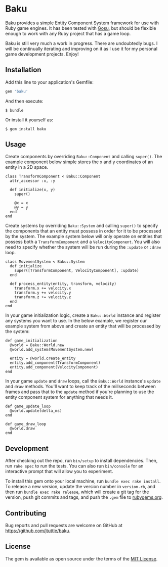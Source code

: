 # Baku

Baku provides a simple Entity Component System framework for use with Ruby game
engines. It has been tested with [Gosu](https://www.libgosu.org/ruby.html), but
should be flexible enough to work with any Ruby project that has a game loop.

Baku is still very much a work in progress. There are undoubtedly bugs. I will
be continually iterating and improving on it as I use it for my personal game
development projects. Enjoy!

## Installation

Add this line to your application's Gemfile:

```ruby
gem 'baku'
```

And then execute:

    $ bundle

Or install it yourself as:

    $ gem install baku

## Usage

Create components by overriding `Baku::Component` and calling `super()`. The
example component below simple stores the x and y coordinates of an entity in
a 2D space.

```
class TransformComponent < Baku::Component
  attr_accessor :x, :y

  def initialize(x, y)
    super()

    @x = x
    @y = y
  end
end
```

Create systems by overriding `Baku::System` and calling `super()` to specify the
components that an entity must possess in order for it to be processed by the
system. The example system below will only operate on entities that possess both
a `TransformComponent` and a `VelocityComponent`. You will also need to specify
whether the system will be run during the `:update` or `:draw` loop.

```
class MovementSystem < Baku::System
  def initialize
    super([TransformComponent, VelocityComponent], :update)
  end

  def process_entity(entity, transform, velocity)
    transform.x += velocity.x
    transform.y += velocity.y
    transform.z += velocity.z
  end
end
```

In your game initialization logic, create a `Baku::World` instance and register
any systems you want to use. In the below example, we register our example
system from above and create an entity that will be processed by the system:

```
def game_initialization
  @world = Baku::World.new
  @world.add_system(MovementSystem.new)

  entity = @world.create_entity
  entity.add_component(TransformComponent)
  entity.add_component(VelocityComponent)
end
```

In your game `update` and `draw` loops, call the `Baku::World` instance's
`update` and `draw` methods. You'll want to keep track of the millseconds
between frames and pass that to the `update` method if you're planning to
use the entity component system for anything that needs it.

```
def game_update_loop
  @world.update(delta_ms)
end

def game_draw_loop
  @world.draw
end
```

## Development

After checking out the repo, run `bin/setup` to install dependencies. Then, run
`rake spec` to run the tests. You can also run `bin/console` for an interactive
prompt that will allow you to experiment.

To install this gem onto your local machine, run `bundle exec rake install`. To
release a new version, update the version number in `version.rb`, and then run
`bundle exec rake release`, which will create a git tag for the version, push git
commits and tags, and push the `.gem` file to
[rubygems.org](https://rubygems.org).

## Contributing

Bug reports and pull requests are welcome on GitHub at
https://github.com/jtuttle/baku.

## License

The gem is available as open source under the terms of the
[MIT License](http://opensource.org/licenses/MIT).
